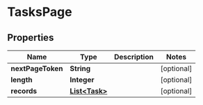 

# TasksPage


## Properties

| Name | Type | Description | Notes |
|------------ | ------------- | ------------- | -------------|
|**nextPageToken** | **String** |  |  [optional] |
|**length** | **Integer** |  |  [optional] |
|**records** | [**List&lt;Task&gt;**](Task.md) |  |  [optional] |



